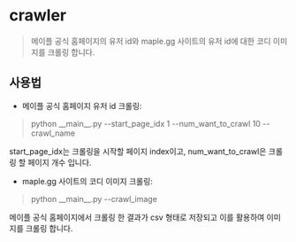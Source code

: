 # crawler
> 메이플 공식 홈페이지의 유저 id와 maple.gg 사이트의 유저 id에 대한 코디 이미지를 크롤링 합니다.



## 사용법


- 메이플 공식 홈페이지 유저 id 크롤링:
> python \_\_main\_\_.py --start_page_idx 1 --num_want_to_crawl 10 --crawl_name

start_page_idx는 크롤링을 시작할 페이지 index이고, num_want_to_crawl은 크롤링 할 페이지 개수 입니다.

- maple.gg 사이트의 코디 이미지 크롤링:
> python \_\_main\_\_.py --crawl_image

메이플 공식 홈페이지에서 크롤링 한 결과가 csv 형태로 저장되고 이를 활용하여 이미지를 크롤링 합니다.
